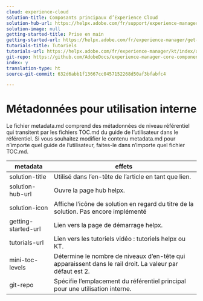 ```yaml
---
cloud: experience-cloud
solution-title: Composants principaux d’Experience Cloud
solution-hub-url: https://helpx.adobe.com/fr/support/experience-manager/6-4.html
solution-image: null
getting-started-title: Prise en main
getting-started-url: https://helpx.adobe.com/fr/experience-manager/get-started.html
tutorials-title: Tutoriels
tutorials-url: https://helpx.adobe.com/fr/experience-manager/kt/index/aem-6-4-videos.html
git-repo: https://github.com/AdobeDocs/experience-manager-core-components.fr
index: y
translation-type: ht
source-git-commit: 632d6abb1f13667cc0457152268d50af3bfabfc4

---
```



# Métadonnées pour utilisation interne

Le fichier metadata.md comprend des métadonnées de niveau référentiel qui transitent par les fichiers TOC.md du guide de l’utilisateur dans le référentiel. Si vous souhaitez modifier le contenu metadata.md pour n’importe quel guide de l’utilisateur, faites-le dans n’importe quel fichier TOC.md.

| metadata | effets |
|--- |--- |
| solution-title | Utilisé dans l’en-tête de l’article en tant que lien. |
| solution-hub-url | Ouvre la page hub helpx. |
| solution-icon | Affiche l’icône de solution en regard du titre de la solution. Pas encore implémenté |
| getting-started-url | Lien vers la page de démarrage helpx. |
| tutorials-url | Lien vers les tutoriels vidéo : tutoriels helpx ou KT. |
| mini-toc-levels | Détermine le nombre de niveaux d’en-tête qui apparaissent dans le rail droit. La valeur par défaut est 2. |
| git-repo | Spécifie l’emplacement du référentiel principal pour une utilisation interne. |
